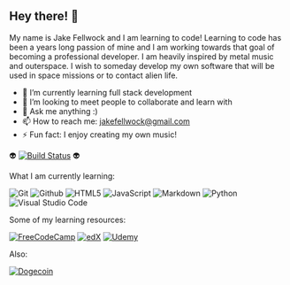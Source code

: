 ## Hey there!  👋


My name is Jake Fellwock and I am learning to code! Learning to code has been a years long passion of mine and I am working towards that goal of becoming a professional developer. I am heavily inspired by metal music and outerspace. I wish to someday develop my own software that will be used in space missions or to contact alien life. 
 
- 🌱 I’m currently learning full stack development 
- 👯 I’m looking to meet people to collaborate and learn with
- 💬 Ask me anything :) 
- 📫 How to reach me: jakefellwock@gmail.com
- ⚡ Fun fact: I enjoy creating my own music!

👽
[![Build Status](https://img.shields.io/badge/Aliens-!-brightgreen)](https://www.nasa.gov/) 👽

What I am currently learning:

![Git](https://img.shields.io/badge/git-%23F05033.svg?style=for-the-badge&logo=git&logoColor=white)
![Github](https://img.shields.io/badge/GitHub-100000?style=for-the-badge&logo=github&logoColor=white/)
![HTML5](https://img.shields.io/badge/html5-%23E34F26.svg?style=for-the-badge&logo=html5&logoColor=white)
![JavaScript](https://img.shields.io/badge/javascript-%23323330.svg?style=for-the-badge&logo=javascript&logoColor=%23F7DF1E)
![Markdown](https://img.shields.io/badge/markdown-%23000000.svg?style=for-the-badge&logo=markdown&logoColor=white)
![Python](https://img.shields.io/badge/python-3670A0?style=for-the-badge&logo=python&logoColor=ffdd54)
![Visual Studio Code](https://img.shields.io/badge/Visual%20Studio%20Code-0078d7.svg?style=for-the-badge&logo=visual-studio-code&logoColor=white)

Some of my learning resources:

[![FreeCodeCamp](https://img.shields.io/badge/Freecodecamp-%23123.svg?&style=for-the-badge&logo=freecodecamp&logoColor=green)](https://www.freecodecamp.org/)
[![edX](https://img.shields.io/badge/edX-%2302262B.svg?style=for-the-badge&logo=edX&logoColor=white)](https://www.edx.org/)
[![Udemy](https://img.shields.io/badge/Udemy-A435F0?style=for-the-badge&logo=Udemy&logoColor=white)](https://www.udemy.com/)

Also:

[![Dogecoin](https://img.shields.io/badge/dogecoin-B59A30?style=for-the-badge&logo=dogecoin&logoColor=white)](https://dogecoin.com/)


